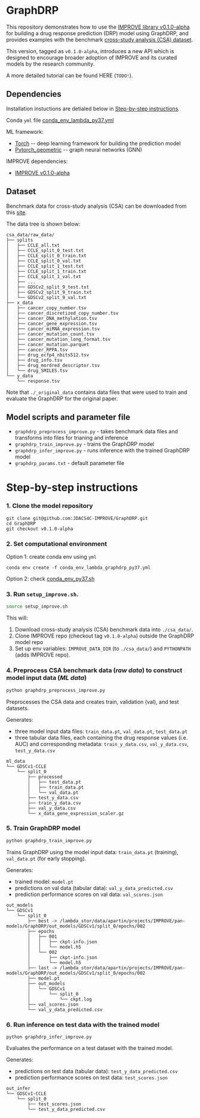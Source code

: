 # GraphDRP

This repository demonstrates how to use the [IMPROVE library v0.1.0-alpha](https://jdacs4c-improve.github.io/docs/v0.1.0-alpha/) for building a drug response prediction (DRP) model using GraphDRP, and provides examples with the benchmark [cross-study analysis (CSA) dataset](https://web.cels.anl.gov/projects/IMPROVE_FTP/candle/public/improve/benchmarks/single_drug_drp/benchmark-data-pilot1/csa_data/).

This version, tagged as `v0.1.0-alpha`, introduces a new API which is designed to encourage broader adoption of IMPROVE and its curated models by the research community.

A more detailed tutorial can be found HERE (`TODO!`).


## Dependencies
Installation instuctions are detialed below in [Step-by-step instructions](#step-by-step-instructions).

Conda `yml` file [conda_env_lambda_py37.yml](./conda_env_lambda_py37.yml)

ML framework:
+ [Torch](https://pytorch.org/) -- deep learning framework for building the prediction model
+ [Pytorch_geometric](https://github.com/rusty1s/pytorch_geometric) -- graph neural networks (GNN)

IMPROVE dependencies:
+ [IMPROVE v0.1.0-alpha](https://jdacs4c-improve.github.io/docs/v0.1.0-alpha/)



## Dataset
Benchmark data for cross-study analysis (CSA) can be downloaded from this [site](https://web.cels.anl.gov/projects/IMPROVE_FTP/candle/public/improve/benchmarks/single_drug_drp/benchmark-data-pilot1/csa_data/).

The data tree is shown below:
```
csa_data/raw_data/
├── splits
│   ├── CCLE_all.txt
│   ├── CCLE_split_0_test.txt
│   ├── CCLE_split_0_train.txt
│   ├── CCLE_split_0_val.txt
│   ├── CCLE_split_1_test.txt
│   ├── CCLE_split_1_train.txt
│   ├── CCLE_split_1_val.txt
│   ├── ...
│   ├── GDSCv2_split_9_test.txt
│   ├── GDSCv2_split_9_train.txt
│   └── GDSCv2_split_9_val.txt
├── x_data
│   ├── cancer_copy_number.tsv
│   ├── cancer_discretized_copy_number.tsv
│   ├── cancer_DNA_methylation.tsv
│   ├── cancer_gene_expression.tsv
│   ├── cancer_miRNA_expression.tsv
│   ├── cancer_mutation_count.tsv
│   ├── cancer_mutation_long_format.tsv
│   ├── cancer_mutation.parquet
│   ├── cancer_RPPA.tsv
│   ├── drug_ecfp4_nbits512.tsv
│   ├── drug_info.tsv
│   ├── drug_mordred_descriptor.tsv
│   └── drug_SMILES.tsv
└── y_data
    └── response.tsv
```

Note that `./_original_data` contains data files that were used to train and evaluate the GraphDRP for the original paper.



## Model scripts and parameter file
+ `graphdrp_preprocess_improve.py` - takes benchmark data files and transforms into files for trianing and inference
+ `graphdrp_train_improve.py` - trains the GraphDRP model
+ `graphdrp_infer_improve.py` - runs inference with the trained GraphDRP model
+ `graphdrp_params.txt` - default parameter file



# Step-by-step instructions

### 1. Clone the model repository
```
git clone git@github.com:JDACS4C-IMPROVE/GraphDRP.git
cd GraphDRP
git checkout v0.1.0-alpha
```


### 2. Set computational environment
Option 1: create conda env using `yml`
```
conda env create -f conda_env_lambda_graphdrp_py37.yml
```

Option 2: check [conda_env_py37.sh](./conda_env_py37.sh)


### 3. Run `setup_improve.sh`.
```bash
source setup_improve.sh
```

This will:
1. Download cross-study analysis (CSA) benchmark data into `./csa_data/`.
2. Clone IMPROVE repo (checkout tag `v0.1.0-alpha`) outside the GraphDRP model repo
3. Set up env variables: `IMPROVE_DATA_DIR` (to `./csa_data/`) and `PYTHONPATH` (adds IMPROVE repo).


### 4. Preprocess CSA benchmark data (_raw data_) to construct model input data (_ML data_)
```bash
python graphdrp_preprocess_improve.py
```

Preprocesses the CSA data and creates train, validation (val), and test datasets.

Generates:
* three model input data files: `train_data.pt`, `val_data.pt`, `test_data.pt`
* three tabular data files, each containing the drug response values (i.e. AUC) and corresponding metadata: `train_y_data.csv`, `val_y_data.csv`, `test_y_data.csv`

```
ml_data
└── GDSCv1-CCLE
    └── split_0
        ├── processed
        │   ├── test_data.pt
        │   ├── train_data.pt
        │   └── val_data.pt
        ├── test_y_data.csv
        ├── train_y_data.csv
        ├── val_y_data.csv
        └── x_data_gene_expression_scaler.gz
```


### 5. Train GraphDRP model
```bash
python graphdrp_train_improve.py
```

Trains GraphDRP using the model input data: `train_data.pt` (training), `val_data.pt` (for early stopping).

Generates:
* trained model: `model.pt`
* predictions on val data (tabular data): `val_y_data_predicted.csv`
* prediction performance scores on val data: `val_scores.json`
```
out_models
└── GDSCv1
    └── split_0
        ├── best -> /lambda_stor/data/apartin/projects/IMPROVE/pan-models/GraphDRP/out_models/GDSCv1/split_0/epochs/002
        ├── epochs
        │   ├── 001
        │   │   ├── ckpt-info.json
        │   │   └── model.h5
        │   └── 002
        │       ├── ckpt-info.json
        │       └── model.h5
        ├── last -> /lambda_stor/data/apartin/projects/IMPROVE/pan-models/GraphDRP/out_models/GDSCv1/split_0/epochs/002
        ├── model.pt
        ├── out_models
        │   └── GDSCv1
        │       └── split_0
        │           └── ckpt.log
        ├── val_scores.json
        └── val_y_data_predicted.csv
```


### 6. Run inference on test data with the trained model
```python graphdrp_infer_improve.py```

Evaluates the performance on a test dataset with the trained model.

Generates:
* predictions on test data (tabular data): `test_y_data_predicted.csv`
* prediction performance scores on test data: `test_scores.json`
```
out_infer
└── GDSCv1-CCLE
    └── split_0
        ├── test_scores.json
        └── test_y_data_predicted.csv
```
